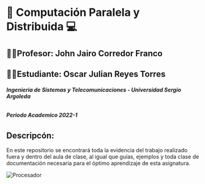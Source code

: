 # 🚀 Computación Paralela y Distribuida 💻
## 👨‍🏫**Profesor:** John Jairo Corredor Franco
## 👨‍💻**Estudiante:** Oscar Julian Reyes Torres
###### ***Ingenieria de Sistemas y Telecomunicaciones - Universidad Sergio Argoleda*** 
###### ***Periodo Academico 2022-1***

## Descripcón:
En este repositorio se encontrará toda la evidencia del trabajo realizado fuera y dentro del aula de clase, al igual que guías, ejemplos y toda clase de documentación necesaria para el óptimo aprendizaje de esta asignatura.

![Procesador](https://user-images.githubusercontent.com/86756267/152817701-ce51d210-4e4f-44f4-a551-b0df014bd1d3.jpg)
